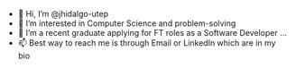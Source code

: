 - 👋 Hi, I’m @jhidalgo-utep
- 👀 I’m interested in Computer Science and problem-solving
- 🌱 I’m a recent graduate applying for FT roles as a Software Developer ...
- 📫 Best way to reach me is through Email or LinkedIn which are in my bio

<!---
jhidalgo-utep/jhidalgo-utep is a ✨ special ✨ repository because its `README.md` (this file) appears on your GitHub profile.
You can click the Preview link to take a look at your changes.
--->
